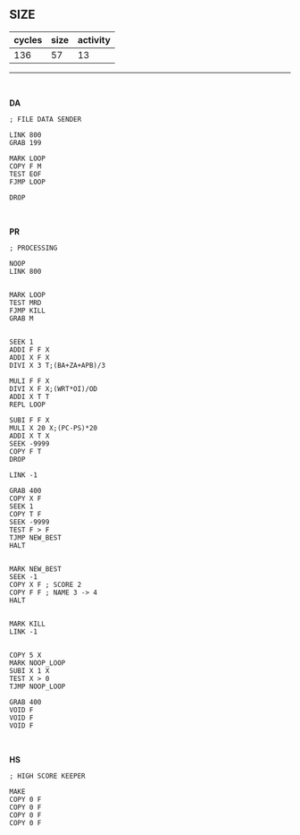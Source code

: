 ## SIZE

| cycles | size | activity |
| ------ | ---- | -------- |
| 136 | 57 | 13 |
<hr>
<br>

**DA**

```
; FILE DATA SENDER

LINK 800
GRAB 199

MARK LOOP
COPY F M
TEST EOF
FJMP LOOP

DROP
```

<br>

**PR**

```
; PROCESSING

NOOP
LINK 800


MARK LOOP
TEST MRD
FJMP KILL
GRAB M


SEEK 1
ADDI F F X
ADDI X F X
DIVI X 3 T;(BA+ZA+APB)/3

MULI F F X
DIVI X F X;(WRT*OI)/OD
ADDI X T T
REPL LOOP

SUBI F F X
MULI X 20 X;(PC-PS)*20
ADDI X T X
SEEK -9999
COPY F T
DROP

LINK -1

GRAB 400
COPY X F
SEEK 1
COPY T F
SEEK -9999
TEST F > F
TJMP NEW_BEST
HALT


MARK NEW_BEST
SEEK -1
COPY X F ; SCORE 2
COPY F F ; NAME 3 -> 4
HALT


MARK KILL
LINK -1


COPY 5 X
MARK NOOP_LOOP
SUBI X 1 X
TEST X > 0
TJMP NOOP_LOOP

GRAB 400
VOID F
VOID F
VOID F
```

<br>

**HS**

```
; HIGH SCORE KEEPER

MAKE
COPY 0 F
COPY 0 F
COPY 0 F
COPY 0 F
```
